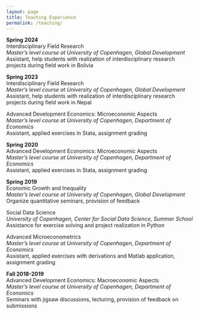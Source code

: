 ```yaml
---
layout: page
title: Teaching Experience
permalink: /teaching/
---
```

**Spring 2024** <br>
Interdisciplinary Field Research<br>
*Master’s level course at University of Copenhagen, Global Development*<br>
Assistant, help students with realization of interdisciplinary research projects during field work in Bolivia<br>


**Spring 2023** <br>
Interdisciplinary Field Research<br>
*Master’s level course at University of Copenhagen, Global Development*<br>
Assistant, help students with realization of interdisciplinary research projects during field work in Nepal<br>

Advanced Development Economics: Microeconomic Aspects<br>
*Master’s level course at University of Copenhagen, Department of Economics*<br>
Assistant, applied exercises in Stata, assignment grading<br>

**Spring 2020** <br>
Advanced Development Economics: Microeconomic Aspects<br>
*Master’s level course at University of Copenhagen, Department of Economics*<br>
Assistant, applied exercises in Stata, assignment grading<br>

**Spring 2019**<br>
Economic Growth and Inequality<br>
*Master’s level course at University of Copenhagen, Global Development*<br>
Organize quantitative seminars, provision of feedback<br>

Social Data Science<br>
*University of Copenhagen, Center for Social Data Science, Summer School* <br>
Assistance for exercise solving and project realization in Python<br>

Advanced Microeconometrics<br>
*Master’s level course at University of Copenhagen, Department of Economics*<br>
Assistant, applied exercises with derivations and Matlab application, assignment grading   <br>

**Fall 2018-2019**<br>
Advanced Development Economics: Macroeconomic Aspects<br>
*Master’s level course at University of Copenhagen, Department of Economics*<br>
Seminars with jigsaw discussions, lecturing, provision of feedback on submissions   <br> 